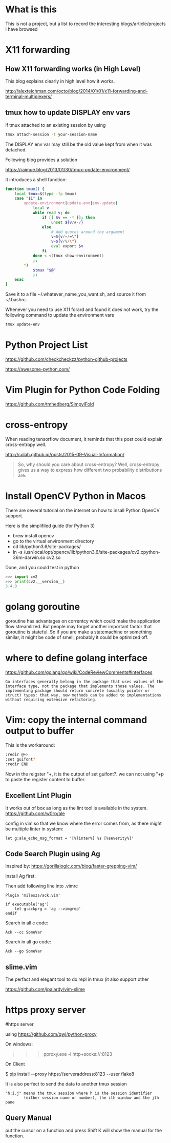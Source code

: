# What is this

This is not a project, but a list to record the interesting blogs/article/projects I have browsed

# X11 forwarding
## How X11 forwarding works (in High Level)

This blog explains clearly in high level how it works.

http://alexteichman.com/octo/blog/2014/01/01/x11-forwarding-and-terminal-multiplexers/

## tmux how to update DISPLAY env vars

if tmux attached to an existing session by using 

```bash
tmux attach-session -t your-session-name
```

The DISPLAY env var may still be the old value kept from when it was detached. 

Following blog provides a solution

https://raimue.blog/2013/01/30/tmux-update-environment/

It introduces a shell function:

```bash
function tmux() {
    local tmux=$(type -fp tmux)
    case "$1" in
        update-environment|update-env|env-update)
            local v
            while read v; do
                if [[ $v == -* ]]; then
                    unset ${v/#-/}
                else
                    # Add quotes around the argument
                    v=${v/=/=\"}
                    v=${v/%/\"}
                    eval export $v
                fi
            done < <(tmux show-environment)
            ;;
        *)
            $tmux "$@"
            ;;
    esac
}
```

Save it to a file ~/.whatever_name_you_want.sh, and source it from ~/.bashrc.

Whenever you need to use X11 forard and found it does not work, try the following command to update the environment vars

```bash
tmux update-env
```
# Python Project List

https://github.com/checkcheckzz/python-github-projects

https://awesome-python.com/

# Vim Plugin for Python Code Folding

https://github.com/tmhedberg/SimpylFold


# cross-entropy

When reading tensorflow document, it reminds that this post could explain cross-entropy well.

http://colah.github.io/posts/2015-09-Visual-Information/

> So, why should you care about cross-entropy? Well, cross-entropy gives us a way to express how different two probability distributions are.

# Install OpenCV Python in Macos

There are several tutorial on the internet on how to insall Python OpenCV support.

Here is the simplifiled guide (for Python 3)

- brew install opencv
- go to the virtual environment directory
- cd lib/python3.6/site-packages/
- ln -s /usr/local/opt/opencv/lib/python3.6/site-packages/cv2.cpython-36m-darwin.so cv2.so

Done, and you could test in python 
```python
>>> import cv2
>>> print(cv2.__version__)
3.4.0
```

# golang goroutine

goroutine has advantages on correntcy which could make the application flow streamlized. But people may forget another important factor that goroutine is stateful. So if you are make a statemachine or something similar, it might be code of smell, probably it could be optimized off.

# where to define golang interface

https://github.com/golang/go/wiki/CodeReviewComments#interfaces

```Go interfaces generally belong in the package that uses values of the interface type, not the package that implements those values. The implementing package should return concrete (usually pointer or struct) types: that way, new methods can be added to implementations without requiring extensive refactoring.```


                    
# Vim: copy the internal command output to buffer

This is the workaround:
```bash
:redir @+>
:set guifont?
:redir END
```
Now in the reigster "+, it is the output of set guifont?.
we can not using "+p to paste the register content to buffer.

## Excellent Lint Plugin

It works out of box as long as the lint tool is available in the system.
https://github.com/w0rp/ale

config in vim so that we know where the error comes from, as there might be multiple linter in system:
```
let g:ale_echo_msg_format = '[%linter%] %s [%severity%]'
```


## Code Search Plugin using Ag
Inspired by:
https://gorillalogic.com/blog/faster-grepping-vim/

Install Ag first:

Then add following line into .vimrc
```
Plugin 'mileszs/ack.vim'

if executable('ag')
    let g:ackprg = 'ag --vimgrep'
endif

```

Search in all c code:
```
Ack --cc SomeVar
```

Search in all go code:
```
Ack --go SomeVar
```

## slime.vim

The perfact and elegant tool to do repl in tmux (it also support other 

https://github.com/jpalardy/vim-slime

# https proxy server

#https server

using https://github.com/qwj/python-proxy

On windows:
>>> pproxy.exe -i http+socks://:8123

On Client 

$ pip install --proxy https://serveraddress:8123 --user flake8


It is also perfect to send the data to another tmux session 

```
"h:i.j" means the tmux session where h is the session identifier
        (either session name or number), the ith window and the jth pane
```

## Query Manual 

put the cursor on a function and press Shift K will show the manual for the function.

